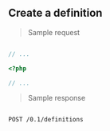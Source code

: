 ## Create a definition

> Sample request

```shell

```

```javascript
// ...
```

```php
<?php

// ...
```

> Sample response

```json

```

`POST /0.1/definitions`
